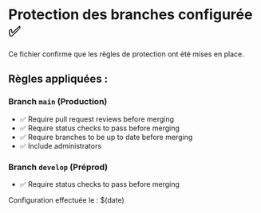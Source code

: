 # Protection des branches configurée ✅

Ce fichier confirme que les règles de protection ont été mises en place.

## Règles appliquées :

### Branch `main` (Production)
- ✅ Require pull request reviews before merging
- ✅ Require status checks to pass before merging
- ✅ Require branches to be up to date before merging
- ✅ Include administrators

### Branch `develop` (Préprod)
- ✅ Require status checks to pass before merging

Configuration effectuée le : $(date)
